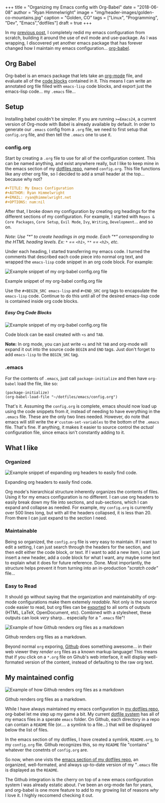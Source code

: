 +++
title   = "Organizing my Emacs config with Org-Babel"
date    = "2018-06-08"
author  = "Ryan Himmelwright"
image   = "img/header-images/golden-co-mountains.jpg"
caption = "Golden, CO"
tags    = ["Linux", "Programming", "Dev", "Emacs","dotfiles"]
draft   = true
+++

In my [previous post](../emacs-update-evil-usepackage/), I completely
redid my emacs configuration from scratch, building it around the use
of evil mode and use-package. As I was wrapping, I discovered yet
another emacs package that has forever changed how I maintain my emacs
configuration... [org-babel](https://orgmode.org/worg/org-contrib/babel/intro.html).

<!--more-->

## Org Babel
Org-babel is an emacs package that lets take an
[org-mode](https://orgmode.org/) file, and evaluate all of the [code
blocks](https://orgmode.org/org.html#Literal-examples) contained in
it. This means I can write an annotated org file filled with
`emacs-lisp` code blocks, and export just the emacs-lisp code... my
`.emacs` file...

## Setup

Installing babel couldn't be simpler. If you are running `>=Emacs24`,
a current version of Org-mode with Babel is already available by
default. In order to generate our `.emacs` config from a `.org` file,
we need to first setup that `config.org` file, and then tell the
`.emacs` one to use it.

### config.org

Start by creating a `.org` file to use for all of the configuration
content. This can be named anything, and exist anywhere really, but I
like to keep mine in the emacs section of my [dotfiles
repo](https://github.com/himmAllRight/dotfiles), named
`config.org`. This file functions like any other org file, so I
decided to add a small header at the top... because why not?

```org
#+TITLE: My Emacs Configuration
#+AUTHOR: Ryan Himmelwright
#+EMAIL: ryan@himmelwright.net
#+OPTIONS: num:nil 
```

After that, I broke down my configuration by creating org headings for
the different sections of my configuration. For example, I started
with `Repos & Core Packages`, `Core Setup`, `Evil Mode`, `Ivy`,
`Writing`, `Development`... and so on.

*Note: Use "\*" to create headings in org mode. Each "\*" corresponding
to the HTML heading levels. Ex: `*` == `<h1>`, `**` == `<h2>`, etc.*

Under each heading, I started transferring my emacs code. I turned the
comments that described each code piece into normal org text, and
wrapped the `emacs-lisp` code snippet in an org code block. For
example:


<a href="../../img/posts/org-babel-setup/config-org-example1.png"><img src="../../img/posts/org-babel-setup/config-org-example1.png" style="max-width: 100%; float: left; margin: 0px 15px 0px 0px;" alt="Example snippet of my org-babel config.org file" /></a>
<br clear="all">
<div class="caption">Example snippet of my org-babel config.org file</div>

Use the `#+BEGIN_SRC emacs-lisp` and `#+END_SRC` org tags to
encapsulate the `emacs-lisp` code. Continue to do this until all of
the desired emacs-lisp code is contained inside org code blocks.

##### Easy Org Code Blocks

<a href="../../img/posts/org-babel-setup/easy-org-mode-code.gif"><img
src="../../img/posts/org-babel-setup/easy-org-mode-code.gif"
style="max-width: 100%; float: left; margin: 0px 15px 0px 0px;"
alt="Example snippet of my org-babel config.org file" /></a> <br
clear="all"> <div class="caption">Code block can be easil created with
`<s` and `TAB`.</div>

**Note:** In org mode, you can just write `<s` and hit `TAB` and
org-mode will expand it out into the source code `BEGIN` and `END`
tags. Just don't forget to add `emacs-lisp` to the `BEGIN_SRC` tag.


### .emacs

For the contents of `.emacs`, just call `package-initialize` and then
have `org-babel` load the file, like so:

```emacs-lisp
(package-initialize)
(org-babel-load-file "~/dotfiles/emacs/config.org")
```

That's it. Assuming the `config.org` is complete, emacs should now
load up using the code snippets from *it*, instead of needing to have
everything in the `.emacs` file. These are the only two lines
needed. However, do note that emacs will still write the
`#'custom-set-variables` to the bottom of the `.emacs` file. That's
fine. If anything, it makes it easier to source control the *actual*
configuration file, since emacs isn't constantly adding to it.



## What I like

### Organized

<a href="../../img/posts/org-babel-setup/org-expand-example.gif"><img
src="../../img/posts/org-babel-setup/org-expand-example.gif"
style="max-width: 100%; float: left; margin: 0px 15px 0px 0px;"
alt="Example snippet of expanding org headers to easily find code."
/></a> <br clear="all"> <div class="caption">Expanding org headers to
easily find code.</div>

Org mode's hierarchical structure inherently organizes the contents of
files. Using it for my emacs configuration is no different. I can use
org headers to easily break down my file into sections, and
sub-sections, which I can expand and collapse as needed. For example,
my `config.org` is currently over 500 lines long, but with all the
headers collapsed, it is less than 20. From there I can just expand to
the section I need.

### Maintainable

Being so organized, the `config.org` file is very easy to maintain. If
I want to edit a setting, I can just search through the headers for
the section, and then edit either the code block, or text. If I want
to add a new item, I can just insert a new header, add a code block
for what I want, any maybe some text to explain what it does for
future reference. Done. Most importantly, the structure helps prevent
it from turning into an in-production *"scratch code"* file...

### Easy to Read

It should go without saying that the organization and maintainabilty
of org-mode configurations make them extemely *readable*. Not only is
the source code easier to read, but org files can be
[exported](https://orgmode.org/manual/Exporting.html) to all sorts of
outputs (HTML, LaTeX, OpenDocument, etc). Combined with a stylesheet,
these outputs can look *very* sharp... especially for a "`.emacs`
file"! 

<a href="../../img/posts/org-babel-setup/github-config.png"><img
src="../../img/posts/org-babel-setup/github-config.png"
style="max-width: 100%; float: left; margin: 0px 15px 0px 0px;"
alt="Example of how Github renders org files as a markdown" /></a> <br
clear="all"> <div class="caption">Github renders org files as a markdown.</div>

Beyond normal `org` exporing, [Github](http://www.github.com) does
something awesome... in their web viewer they *render* `org` files as
a known markup language! This means that if you click on a `*.org`
file on Gihub's web interface, it will display well-formated version
of the content, instead of defaulting to the raw org text.

## My maintained config

<a href="../../img/posts/org-babel-setup/github-emacs.png"><img
src="../../img/posts/org-babel-setup/github-emacs.png"
style="max-width: 100%; float: left; margin: 0px 15px 0px 0px;"
alt="Example of how Github renders org files as a markdown" /></a> <br
clear="all"> <div class="caption">Github renders org files as a markdown.</div>

While I have always maintained my emacs configuration in [my dotfiles
repo](https://github.com/himmAllRight/dotfiles), org-babel let me step
up my game a bit. My current [dotfile
system](http://localhost:1313/post/new-dotfiles/) has all of my emacs
files in a sperate `emacs` folder. On Github, each directory in a repo
can contain a `README` file (or.... a symlink to a file...) that will
be displayed below the list of files.

In the emacs section of my dotfiles, I have created a symlink,
`README.org`, to my `config.org` flie. Github recognizes this, so my
`README` file "contains" whatever the conetnts of `config.org` are.

So now, when one vists the [emacs section of my dotfiles
repo](https://github.com/himmAllRight/dotfiles/tree/master/emacs), an
organized, well-formated, and always up-to-date version of my
"`.emacs` file is displayed as the `README`.

The Github integration is the cherry on top of a new emacs
configuration system I was already estatic about. I've been an
org-mode fan for years, and org-babel is one more feature to add to my
growing list of reasons *why* I love it. I highly reccomend checking
it out.
